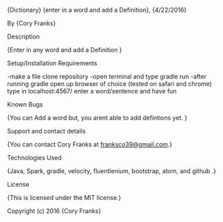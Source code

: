{Dictionary} {enter in a word and add a Definition}, {4/22/2016}

By {Cory Franks}

Description

{Enter in any word and add a Definition }

Setup/Installation Requirements

-make a file clone repository 
-open terminal and type gradle run
-after running gradle open up browser of choice (tested on safari and chrome) type in localhost:4567/ enter a word/sentence and have fun

Known Bugs

{You can Add a word but, you arent able to add defintions yet. }

Support and contact details

{You can contact Cory Franks at franksco39@gmail.com.}

Technologies Used

{Java, Spark, gradle, velocity, fluentlenium, bootstrap, atom, and github .}

License

{This is licensed under the MIT license.}

Copyright (c) 2016 {Cory Franks}
